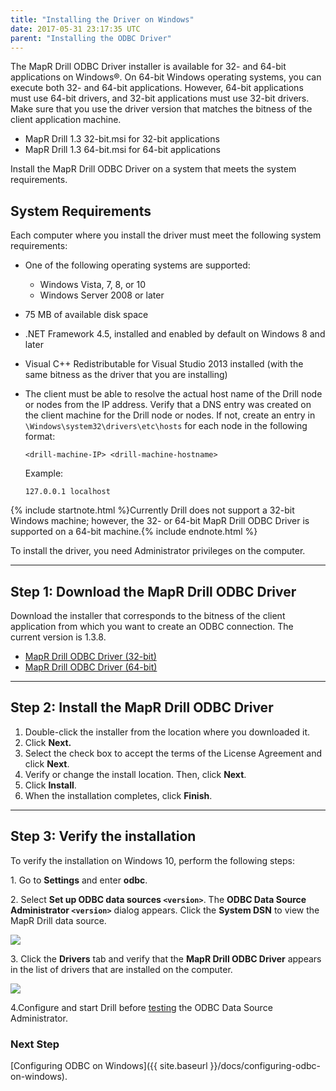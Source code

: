 ```yaml
---
title: "Installing the Driver on Windows"
date: 2017-05-31 23:17:35 UTC
parent: "Installing the ODBC Driver"
---
```

The MapR Drill ODBC Driver installer is available for 32- and 64-bit
applications on Windows®. On 64-bit Windows operating systems, you can execute both 32- and 64-bit applications. However, 64-bit applications must use 64-bit drivers, and 32-bit applications must use 32-bit drivers. Make sure that you use the driver version that matches the bitness of the client application machine. 
					
  * MapR Drill 1.3 32-bit.msi for 32-bit applications
  * MapR Drill 1.3 64-bit.msi for 64-bit applications


Install the MapR Drill ODBC Driver on a system that meets the system requirements. 

##  System Requirements

Each computer where you install the driver must meet the following system
requirements:

  * One of the following operating systems are supported:
    * Windows Vista, 7, 8, or 10
    * Windows Server 2008 or later
  * 75 MB of available disk space
  * .NET Framework 4.5, installed and enabled by default on Windows 8 and later
  * Visual C++ Redistributable for Visual Studio 2013 installed (with the same bitness as the driver that you are installing)
 
  * The client must be able to resolve the actual host name of the Drill node or nodes from the IP address. Verify that a DNS entry was created on the client machine for the Drill node or nodes. If not, create an entry in `\Windows\system32\drivers\etc\hosts` for each node in the following format:  

    `<drill-machine-IP> <drill-machine-hostname>`

	Example: 

	`127.0.0.1 localhost`

 {% include startnote.html %}Currently Drill does not support a 32-bit Windows machine; however, the 32- or 64-bit MapR Drill ODBC Driver is supported on a 64-bit machine.{% include endnote.html %}

To install the driver, you need Administrator privileges on the computer.

----------

## Step 1: Download the MapR Drill ODBC Driver

Download the installer that corresponds to the bitness of the client application from which you want to create an ODBC connection. The current version is 1.3.8.

* [MapR Drill ODBC Driver (32-bit)](http://package.mapr.com/tools/MapR-ODBC/MapR_Drill/)  
* [MapR Drill ODBC Driver (64-bit)](http://package.mapr.com/tools/MapR-ODBC/MapR_Drill/)

----------

## Step 2: Install the MapR Drill ODBC Driver

1. Double-click the installer from the location where you downloaded it.
2. Click **Next.**
3. Select the check box to accept the terms of the License Agreement and click **Next**.
4. Verify or change the install location. Then, click **Next**.
5. Click **Install**.
6. When the installation completes, click **Finish**.

----------

## Step 3: Verify the installation

To verify the installation on Windows 10, perform the following steps:

1\. Go to **Settings** and enter **odbc**.  


2\. Select **Set up ODBC data sources `<version>`**.  The **ODBC Data Source Administrator `<version>`** dialog appears. Click the **System DSN** to view the MapR Drill data source. 

![](http://i.imgur.com/IEN5iek.png) 

3\. Click the **Drivers** tab and verify that the **MapR Drill ODBC Driver** appears in the list of drivers that are installed on the computer.  

![](http://i.imgur.com/xM2QXcB.png)  

4\.Configure and start Drill before [testing]({{site.baseurl}}/docs/testing-the-odbc-connection/) the ODBC Data Source Administrator.

### Next Step 
[Configuring ODBC on Windows]({{ site.baseurl }}/docs/configuring-odbc-on-windows).
